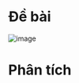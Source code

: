 # Đề bài
![image](https://github.com/VanHoang110802/Competitive_Programming/assets/108053955/4b78897e-6c8a-4a39-8e7f-a6c9be34135a)

# Phân tích
